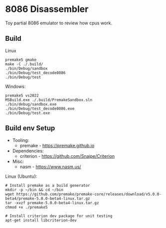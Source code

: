 # 8086 Disassembler
Toy partial 8086 emulator to review how cpus work.

## Build
Linux
```
premake5 gmake
make -C ./.build/
./bin/Debug/sandbox
./bin/Debug/test_decode8086
./bin/Debug/test
```

Windows:
```
premake5 vs2022
MSBuild.exe ./.build/PremakeSandbox.sln
./bin/debug/sandbox.exe
./bin/Debug/test_decode8086.exe
./bin/Debug/test.exe
```

## Build env Setup
* Tooling:
  * premake - https://premake.github.io
* Dependencies:
  * criterion - https://github.com/Snaipe/Criterion
* Misc:
  * nasm - https://www.nasm.us/

Linux (Ubuntu):
```
# Install premake as a build generator
mkdir -p ~/bin && cd ~/bin
wget https://github.com/premake/premake-core/releases/download/v5.0.0-beta4/premake-5.0.0-beta4-linux.tar.gz
tar -xvzf premake-5.0.0-beta4-linux.tar.gz
chmod +x ./premake5

# Install criterion dev package for unit testing
apt-get install libcriterion-dev
```
